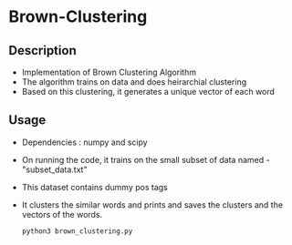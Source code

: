 # Brown-Clustering

## Description

* Implementation of Brown Clustering Algorithm
* The algorithm trains on data and does heirarchial clustering
* Based on this clustering, it generates a unique vector of each word

## Usage

* Dependencies : numpy and scipy
* On running the code, it trains on the small subset of data named - "subset_data.txt"
* This dataset contains dummy pos tags
* It clusters the similar words and prints and saves the clusters and the vectors of the words.

    ```
    python3 brown_clustering.py 
    ```

 
